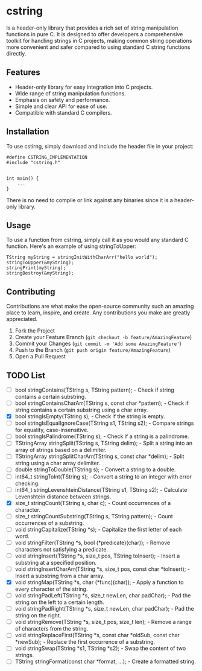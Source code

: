 # cstring
Is a header-only library that provides a rich set of string manipulation functions in pure C. It is designed to offer developers a comprehensive toolkit for handling strings in C projects, making common string operations more convenient and safer compared to using standard C string functions directly.

## Features

- Header-only library for easy integration into C projects.
- Wide range of string manipulation functions.
- Emphasis on safety and performance.
- Simple and clear API for ease of use.
- Compatible with standard C compilers.

## Installation

To use cstirng, simply download and include the header file in your project:
```
#define CSTRING_IMPLEMENTATION
#include "cstring.h"


int main() {
    ...
}
```
There is no need to compile or link against any binaries since it is a header-only library.

## Usage

To use a function from cstring, simply call it as you would any standard C function. Here's an example of using stringToUpper:
```
TString myString = stringInitWithCharArr("hello world");
stringToUpper(&myString);
stringPrint(myString);
stringDestroy(&myString);
```

## Contributing

Contributions are what make the open-source community such an amazing place to learn, inspire, and create. Any contributions you make are greatly appreciated.

1. Fork the Project
2. Create your Feature Branch (`git checkout -b feature/AmazingFeature`)
3. Commit your Changes (`git commit -m 'Add some AmazingFeature'`)
4. Push to the Branch (`git push origin feature/AmazingFeature`)
5. Open a Pull Request

## TODO List

- [ ] bool stringContains(TString s, TString pattern); - Check if string contains a certain substring.
- [ ] bool stringContainsCharArr(TString s, const char *pattern); - Check if string contains a certain substring using a char array.
- [x] bool stringIsEmpty(TString s); - Check if the string is empty.
- [ ] bool stringIsEqualIgnoreCase(TString s1, TString s2); - Compare strings for equality, case-insensitive.
- [ ] bool stringIsPalindrome(TString s); - Check if a string is a palindrome.
- [ ] TStringArray stringSplit(TString s, TString delim); - Split a string into an array of strings based on a delimiter.
- [ ] TStringArray stringSplitCharArr(TString s, const char *delim); - Split string using a char array delimiter.
- [ ] double stringToDouble(TString s); - Convert a string to a double.
- [ ] int64_t stringToInt(TString s); - Convert a string to an integer with error checking.
- [ ] int64_t stringLevenshteinDistance(TString s1, TString s2); - Calculate Levenshtein distance between strings.
- [x] size_t stringCount(TString s, char c); - Count occurrences of a character.
- [ ] size_t stringCountSubstring(TString s, TString pattern); - Count occurrences of a substring.
- [ ] void stringCapitalize(TString *s); - Capitalize the first letter of each word.
- [ ] void stringFilter(TString *s, bool (*predicate)(char)); - Remove characters not satisfying a predicate.
- [ ] void stringInsert(TString *s, size_t pos, TString toInsert); - Insert a substring at a specified position.
- [ ] void stringInsertCharArr(TString *s, size_t pos, const char *toInsert); - Insert a substring from a char array.
- [x] void stringMap(TString *s, char (*func)(char)); - Apply a function to every character of the string.
- [ ] void stringPadLeft(TString *s, size_t newLen, char padChar); - Pad the string on the left to a certain length.
- [ ] void stringPadRight(TString *s, size_t newLen, char padChar); - Pad the string on the right.
- [ ] void stringRemove(TString *s, size_t pos, size_t len); - Remove a range of characters from the string.
- [ ] void stringReplaceFirst(TString *s, const char *oldSub, const char *newSub); - Replace the first occurrence of a substring.
- [ ] void stringSwap(TString *s1, TString *s2); - Swap the content of two strings.
- [ ] TString stringFormat(const char *format, ...); - Create a formatted string.
